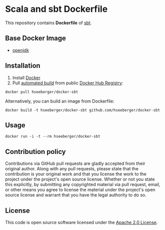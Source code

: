 # Scala and sbt Dockerfile

This repository contains **Dockerfile** of [sbt](http://www.scala-sbt.org).


## Base Docker Image ##

* [openjdk](https://hub.docker.com/_/openjdk)


## Installation ##

1. Install [Docker](https://www.docker.com)
2. Pull [automated build](https://registry.hub.docker.com/u/hseeberger/docker-sbt) from public [Docker Hub Registry](https://registry.hub.docker.com):
```
docker pull hseeberger/docker-sbt
```
Alternatively, you can build an image from Dockerfile:
```
docker build -t hseeberger/docker-sbt github.com/hseeberger/docker-sbt
```


## Usage ##

```
docker run -i -t --rm hseeberger/docker-sbt
```


## Contribution policy ##

Contributions via GitHub pull requests are gladly accepted from their original author. Along with any pull requests, please state that the contribution is your original work and that you license the work to the project under the project's open source license. Whether or not you state this explicitly, by submitting any copyrighted material via pull request, email, or other means you agree to license the material under the project's open source license and warrant that you have the legal authority to do so.


## License ##

This code is open source software licensed under the [Apache 2.0 License]("http://www.apache.org/licenses/LICENSE-2.0.html").
